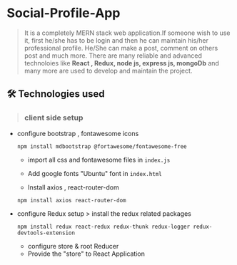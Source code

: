# Social-Profile-App
> It is a completely MERN stack web application.If someone wish to use it, first he/she has to be login and then he can maintain his/her
professional profile. He/She can make a post, comment on others post and much more.
There are many reliable and advanced technoloies like **React , Redux, node js, express js, mongoDb** and many more
are used to develop and maintain the project.



## 🛠 Technologies used
> ### client side setup

- configure bootstrap , fontawesome icons

	```
  npm install mdbootstrap @fortawesome/fontawesome-free
  ```
	 - import  all css and fontawesome files in `index.js`
	
	- Add google fonts "Ubuntu" font in `index.html`

  - Install axios , react-router-dom
  ```
  npm install axios react-router-dom
  ```



- configure Redux setup
	  > install the redux related packages
	```
  npm install redux react-redux redux-thunk redux-logger redux-devtools-extension
  ```
	- configure store & root Reducer
	- Provide the "store" to React Application



